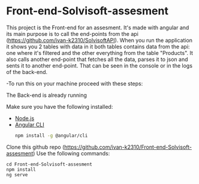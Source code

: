 # Front-end-Solvisoft-assesment

This project is the Front-end for an assesment. It's made with angular and its main purpose is to call the end-points from the api (https://github.com/ivan-k2310/SolvisoftAPI). When you run the application it shows you 2 tables with data in it both tables contains data from the api: one where it's filtered and the other everything from the table "Products". It also calls another end-point that fetches all the data, parses it to json and sents it to another end-point. That can be seen in the console or in the logs of the back-end.



-To run this on your machine proceed with these steps:

The Back-end is already running

Make sure you have the following installed:

- [Node.js](https://nodejs.org/)
- [Angular CLI](https://angular.io/cli)
  ```bash
  npm install -g @angular/cli


Clone this github repo (https://github.com/ivan-k2310/Front-end-Solvisoft-assesment)
Use the following commands:
  ```
  cd Front-end-Solvisoft-assesment
  npm install
  ng serve

